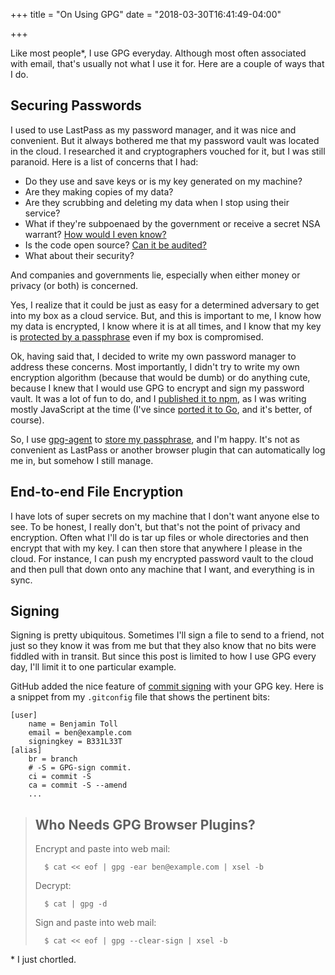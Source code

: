 +++
title = "On Using GPG"
date = "2018-03-30T16:41:49-04:00"

+++

Like most people\*, I use GPG everyday.  Although most often associated with email, that's usually not what I use it for.  Here are a couple of ways that I do.

## Securing Passwords

I used to use LastPass as my password manager, and it was nice and convenient.  But it always bothered me that my password vault was located in the cloud.  I researched it and cryptographers vouched for it, but I was still paranoid.  Here is a list of concerns that I had:

- Do they use and save keys or is my key generated on my machine?
- Are they making copies of my data?
- Are they scrubbing and deleting my data when I stop using their service?
- What if they're subpoenaed by the government or receive a secret NSA warrant?  [How would I even know?]
- Is the code open source?  [Can it be audited?]
- What about their security?

And companies and governments lie, especially when either money or privacy (or both) is concerned.

Yes, I realize that it could be just as easy for a determined adversary to get into my box as a cloud service.  But, and this is important to me, I know how my data is encrypted, I know where it is at all times, and I know that my key is [protected by a passphrase] even if my box is compromised.

Ok, having said that, I decided to write my own password manager to address these concerns.  Most importantly, I didn't try to write my own encryption algorithm (because that would be dumb) or do anything cute, because I knew that I would use GPG to encrypt and sign my password vault.  It was a lot of fun to do, and I [published it to npm], as I was writing mostly JavaScript at the time (I've since [ported it to Go], and it's better, of course).

So, I use [gpg-agent] to [store my passphrase], and I'm happy.  It's not as convenient as LastPass or another browser plugin that can automatically log me in, but somehow I still manage.

## End-to-end File Encryption

I have lots of super secrets on my machine that I don't want anyone else to see.  To be honest, I really don't, but that's not the point of privacy and encryption.  Often what I'll do is tar up files or whole directories and then encrypt that with my key.  I can then store that anywhere I please in the cloud.  For instance, I can push my encrypted password vault to the cloud and then pull that down onto any machine that I want, and everything is in sync.

## Signing

Signing is pretty ubiquitous.  Sometimes I'll sign a file to send to a friend, not just so they know it was from me but that they also know that no bits were fiddled with in transit.  But since this post is limited to how I use GPG every day, I'll limit it to one particular example.

GitHub added the nice feature of [commit signing] with your GPG key.  Here is a snippet from my `.gitconfig` file that shows the pertinent bits:

	[user]
		name = Benjamin Toll
		email = ben@example.com
		signingkey = B331L33T
	[alias]
		br = branch
		# -S = GPG-sign commit.
		ci = commit -S
		ca = commit -S --amend
		...

> ## Who Needs GPG Browser Plugins?
>
> Encrypt and paste into web mail:
>
> 		$ cat << eof | gpg -ear ben@example.com | xsel -b
>
> Decrypt:
>
> 		$ cat | gpg -d
>
> Sign and paste into web mail:
>
>		$ cat << eof | gpg --clear-sign | xsel -b

\* I just chortled.

[How would I even know?]: https://www.calyxinstitute.org/projects/canary-watch
[Can it be audited?]: https://www.schneier.com/blog/archives/2015/04/truecrypt_secur.html
[protected by a passphrase]: https://www.ssh.com/ssh/passphrase
[published it to npm]: https://www.npmjs.com/package/stymie
[ported it to Go]: https://github.com/btoll/stymie-go
[gpg-agent]: https://www.gnupg.org/documentation/manuals/gnupg/Invoking-GPG_002dAGENT.html
[store my passphrase]: https://unix.stackexchange.com/a/188813
[commit signing]: https://help.github.com/articles/signing-commits-using-gpg/

